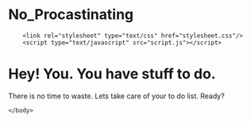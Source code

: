 No_Procastinating
=================


<html>
    <head>
 
        <link rel="stylesheet" type="text/css" href="stylesheet.css"/>
        <script type="text/javascript" src="script.js"></script>
  </head>
	<body>
        <h1>Hey! You. You have stuff to do.</h1>
      <p>There is no time to waste. Lets take care of your to do list. Ready? </p>
        
        
	</body>
</html>
